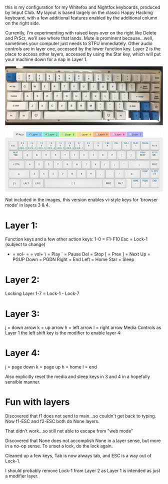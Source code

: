 this is my configuration for my Whitefox and Nightfox keyboards, produced by Imput Club. My layout is based largely on the classic Happy Hacking keyboard, with a few additional features enabled by the additional column on the right side.

Currently, I'm experimenting with raised keys over on the right like Delete and PrScr, we'll see where that lands. Mute is prominent because...well, sometimes your computer just needs to STFU immediately. Other audio controls are in layer one, accessed by the lower function key. Layer 2 is the place to access other layers, accessed by using the Star key, which will put your machine down for a nap in Layer 1.

![My WhiteFox layout](./images/whitefox_v1.jpg)

![My WhiteFox config](./images/whitefox_config_v1.png)

Not included in the images, this version enables vi-style keys for 'browser mode' in layers 3 & 4. 

Layer 1:
========
Function keys and a few other action keys:
1-0 = F1-F10
Esc = Lock-1 (subject to change)
- = vol-
= = vol+
\ = Play
` = Pause
Del = Stop
[ = Prev
] = Next
Up = PGUP
Down = PGDN
Right = End
Left = Home
Star = Sleep

Layer 2:
========
Locking Layer
1-7 = Lock-1 - Lock-7

Layer 3:
========
j = down arrow
k = up arrow
h = left arrow
l = right arrow
Media Controls as Layer 1
the left shift key is the modifier to enable layer 4:

Layer 4:
========
j = page down
k = page up
h = home
l = end

Also explicitly reset the media and sleep keys in 3 and 4 in a hopefully sensible manner.

Fun with layers
===============
Discovered that f1 does not send to main...so couldn't get back to typing. Now f1-ESC and f2-ESC both do None layers.

That didn't work...so still not able to escape from "web mode"

Discovered that None does not accomplish None in a layer sense, but more in a no-op sense. To unset a lock, do the lock again.

Cleaned up a few keys, Tab is now always tab, and ESC is a way out of Lock-1. 

I should probably remove Lock-1 from Layer 2 as Layer 1 is intended as just a modifier layer.


